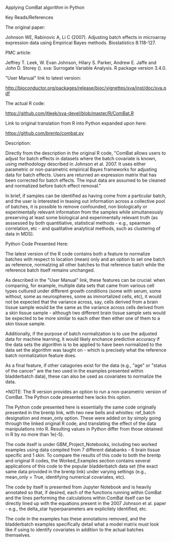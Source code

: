 Applying ComBat algorithm in Python

Key Reads/References

The original paper:

Johnson WE, Rabinovic A, Li C (2007). Adjusting batch effects in microarray
expression data using Empirical Bayes methods. Biostatistics 8:118-127.  

PMC article:

Jeffrey T. Leek, W. Evan Johnson, Hilary S. Parker, Andrew E. Jaffe
and John D. Storey (). sva: Surrogate Variable Analysis. R package
version 3.4.0.

"User Manual" link to latest version:

http://bioconductor.org/packages/release/bioc/vignettes/sva/inst/doc/sva.pdf

The actual R code:

https://github.com/jtleek/sva-devel/blob/master/R/ComBat.R

Link to original translation from R into Python expanded upon here:

https://github.com/brentp/combat.py

Description:

Directly from the description in the original R code, "ComBat allows users to adjust for batch effects in datasets where the batch covariate is known, using methodology described in Johnson et al. 2007. It uses either parametric or non-parametric empirical Bayes frameworks for adjusting data for batch effects. Users are returned an expression matrix that has been corrected for batch effects. The input data are assumed to be cleaned and normalized before batch effect removal." 

In brief, if samples can be identified as having come from a particular batch, and the user is interested in teasing out information across a collective pool of batches, it is possible to remove confounded, non biologically or experimentally relevant information from the samples while simultaneously preserving at least some biological and experimentally relevant truth (as asssessed by both quantitiative, statistical methods - e.g., spearman correlation, etc - and qualitative analytical methods, such as clustering of data in MDS). 

Python Code Presented Here:

The latest version of the R code contains both a feature to normalize batches with respect to location (mean) only and an option to set one batch as reference, normalzing all other batches to that reference batch while the reference batch itself remains unchanged.

As described in the "User Manual" link, these features can be crucial: when comparing, for example, multiple data sets that came from various cell types cultured under different growth conditions (some with serum, some without, some as neurospheres, some as immortalized cells, etc), it would not be expected that the variance across, say, cells derived from a brain tissue sample would be the same as the variance across cells derived from a skin tissue sample - although two different brain tissue sample sets would be expected to be more similar to each other then either one of them to a skin tissue sample. 

Additionally, if the purpose of batch normalization is to use the adjusted data for machine learning, it would likely enchance predictive accuracy if the data sets the algorithm is to be applied to have been normalized to the data set the algorithm was taught on - which is precisely what the reference batch normalization feature does.

As a final feature, if other catagories exist for the data (e.g., "age" or "status of the cancer" are the two used in the examples presented within bladderbatch data), these can also be used as covariates to normalize the data.

*NOTE: The R version provides an option to run a non-parametric version of ComBat. The Python code presented here lacks this option.

The Python code presented here is essentially the same code originally presented in the brentp link, with two new bells and whistles: ref_batch designation and mean_only option. These were added on by simply going through the linked original R code, and translating the effect of the data manipulations into R. Resulting values in Python differ from those obtained in R by no more than 1e(-5). 

The code itself is under GBM_Project_Notebooks, including two worked examples using data compiled from 7 different databanks - 6 brain tissue specific and 1 skin. To compare the results of this code to both the brentp and original R codes, the Worked_Examples section contains several applications of this code to the popular bladderbatch data set (the exact same data provided in the brentp link) under varying settings (e.g., mean_only = True, identifying numerical covariates, etc).

The code by itself is presented from Jupyter Notebook and is heavily annotated so that, if desired, each of the functions running within ComBat and the lines performing the calculations within ComBat itself can be directly lined up with the equations present in the 2007 Johnson et al. paper - e.g., the delta_star hyperparameters are explicitely identified, etc.

The code in the examples has these annotations removed, and the bladderbatch examples specifically detail what a model matrix must look like if using to identify covariates in addition to the actual batches themselves.
